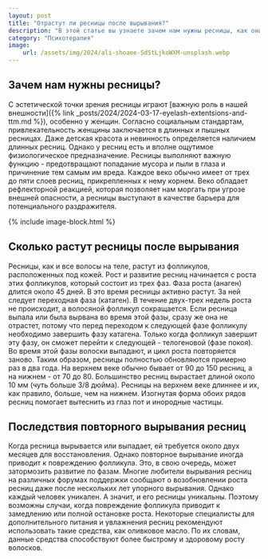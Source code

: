 ```yaml
---
layout: post
title: "Отрастут ли ресницы после вырывания?"
description: "В этой статье вы узнаете зачем нам нужны ресницы, как они растут и какие могут быть последствия при их выдергивании. Так же статья отвечает на вопрос – сколько требуется времени ресницам для полного восстановления после вырывания"
category: "Психотерапия"
image:
    url: /assets/img/2024/ali-shoaee-SdStLjkoWXM-unsplash.webp
---
```


## Зачем нам нужны ресницы?

С эстетической точки зрения ресницы играют [важную роль в нашей внешности]({% link _posts/2024/2024-03-17-eyelash-extentsions-and-ttm.md %}),
особенно у женщин. Согласно социальным стандартам, привлекательность женщины заключается в длинных и пышных ресницах. 
Даже детская красота и невинность определяется наличием длинных ресниц. Однако у ресниц есть и вполне ощутимое физиологическое предназначение. 
Ресницы выполняют важную функцию - предотвращают попадание мусора и пыли в глаза и причинение тем самым им вреда. Каждое веко обычно имеет 
от трех до пяти слоев ресниц, прикрепленных к нему корнем. Веко обладает рефлекторной реакцией, которая позволяет 
нам моргать при угрозе внешней опасности, а ресницы выступают в качестве барьера для потенциального раздражителя.

{% include image-block.html %}

## Сколько растут ресницы после вырывания

Ресницы, как и все волосы на теле, растут из фолликулов, расположенных под кожей. Рост и развитие ресниц начинается с роста 
этих фолликулов, который состоит из трех фаз. Фаза роста (анаген) длится около 45 дней. В это время ресницы активно растут. 
За ней следует переходная фаза (катаген). В течение двух-трех недель роста не происходит, а волосяной фолликул сокращается. 
Если ресница выпала или была вырвана во время этой фазы, сразу же она не отрастет, потому что перед переходом к следующей
фазе фолликулу необходимо завершить фазу катагена. Только когда фолликул завершит эту фазу, он сможет перейти к 
следующей - телогеновой (фазе покоя). Во время этой фазы волоски выпадают, и цикл роста повторяется заново. Таким образом, 
ресницы полностью обновляются примерно раз в два года. На верхнем веке обычно бывает от 90 до 150 ресниц, а на 
нижнем - от 70 до 80. Большинство ресниц вырастает длиной около 10 мм (чуть больше 3/8 дюйма). Ресницы на верхнем 
веке длиннее и их, как правило, больше, чем на нижнем. Изогнутая форма обоих рядов ресниц помогает вытеснить из глаз пот и инородные частицы.

## Последствия повторного вырывания ресниц

Когда ресница вырывается или выпадает, ей требуется около двух месяцев для восстановления. Однако повторное вырывание 
иногда приводит к повреждению фолликула. Это, в свою очередь, может затормозить развитие по фазам. Многие любители 
вырывания ресниц на различных форумах поддержки сообщают о возобновлении роста ресниц даже после нескольких лет 
упорного вырывания. Однако каждый человек уникален. А значит, и его ресницы уникальны. Поэтому возможны случаи, когда 
повреждение фолликула приводит к замедлению или полной остановке роста. Некоторые специалисты для дополнительного питания
и увлажнения ресниц рекомендуют использовать такие средства, как оливковое масло. По их словам, данные средства 
способствуют более быстрому и здоровому росту волосков.
